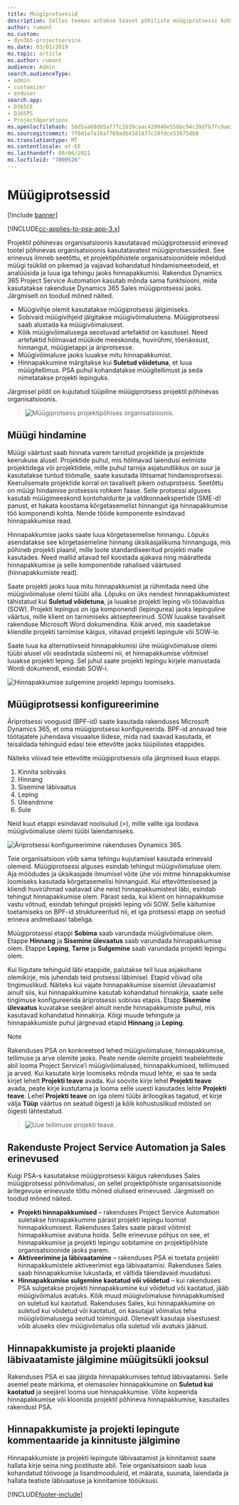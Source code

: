 ```yaml
---
title: Müügiprotsessid
description: Selles teemas antakse teavet põhiliste müügiprotsessi kohta.
author: rumant
ms.custom:
- dyn365-projectservice
ms.date: 03/01/2019
ms.topic: article
ms.author: rumant
audience: Admin
search.audienceType:
- admin
- customizer
- enduser
search.app:
- D365CE
- D365PS
- ProjectOperations
ms.openlocfilehash: 58d5aa68dd5af7fc2b39caac429948e55bbc94c39dfb7fc9ae15a37cc3c92ce6
ms.sourcegitcommit: 7f8d1e7a16af769adb43d1877c28fdce53975db8
ms.translationtype: MT
ms.contentlocale: et-EE
ms.lasthandoff: 08/06/2021
ms.locfileid: "7000526"
---
```

# <a name="sales-processes"></a>Müügiprotsessid

[!include [banner](../includes/psa-now-project-operations.md)]

[!INCLUDE[cc-applies-to-psa-app-3.x](../includes/cc-applies-to-psa-app-3x.md)]

Projektil põhinevas organisatsioonis kasutatavad müügiprotsessid erinevad tootel põhinevas organisatsioonis kasutatavatest müügiprotsessidest. See erinevus ilmneb seetõttu, et projektipõhistele organisatsioonidele mõeldud müügi tsüklid on pikemad ja vajavad kohandatud hindamismeetodeid, et analüüsida ja luua iga tehingu jaoks hinnapakkumisi. Rakendus Dynamics 365 Project Service Automation kasutab mõnda sama funktsiooni, mida kasutatakse rakenduse Dynamics 365 Sales müügiprotsessi jaoks. Järgmiselt on toodud mõned näited.

- Müügivihje olemit kasutatakse müügiprotsessi jälgimiseks.
- Sobivaid müügivihjeid jälgitakse müügivõimalustena. Müügiprotsessi saab alustada ka müügivõimalusest.
- Kõik müügivõimalusega seostuvad artefaktid on kasutusel. Need artefaktid hõlmavad müükide meeskonda, huvirühmi, tõenäosust, hinnangut, müügietappi ja äriprotsesse.
- Müügivõimaluse jaoks luuakse mitu hinnapakkumist.
- Hinnapakkumine märgitakse kui **Suletud võidetuna**, et luua müügitellimus. PSA puhul kohandatakse müügitellimust ja seda nimetatakse projekti lepinguks.

Järgmisel pildil on kujutatud tüüpiline müügiprotsess projektil põhinevas organisatsioonis.

> ![Müügiprotsess projektipõhises organisatsioonis.](media/basic-guide-1.png)

## <a name="estimating-a-sale"></a>Müügi hindamine
Müügi väärtust saab hinnata varem tarnitud projektide ja projektide keerukuse alusel. Projektide puhul, mis hõlmavad laiendusi eelmiste projektidega või projektidele, mille puhul tarnija asjatundlikkus on suur ja kasutatakse tuntud töömalle, saate kasutada lihtsamat hindamisprotsessi. Keerulisemate projektide korral on tavaliselt pikem ostuprotsess. Seetõttu on müügi hindamise protsessis rohkem faase. Selle protsessi alguses kasutab müügimeeskond kontohaldurite ja valdkonnaekspertide (SME-d) panust, et hakata koostama kõrgetasemelist hinnangut iga hinnapakkumise töö komponendi kohta. Nende tööde komponente esindavad hinnapakkumise read. 

Hinnapakkumise jaoks saate luua kõrgetasemelise hinnangu. Lõpuks asendatakse see kõrgetasemeline hinnang üksikasjalikuma hinnanguga, mis põhineb projekti plaanil, mille loote standardiseeritud projekti malle kasutades. Need mallid aitavad teil koostada ajakava ning määratleda hinnapakkumise ja selle komponentide rahalised väärtused (hinnapakkumiste read). 

Saate projekti jaoks luua mitu hinnapakkumist ja rühmitada need ühe müügivõimaluse olemi tüübi alla. Lõpuks on üks nendest hinnapakkumistest tähistatud kui **Suletud võidetuna**, ja luuakse projekti leping või tööavaldus (SOW). Projekti lepingus on iga komponendi (lepingurea) jaoks lepinguline väärtus, mille klient on tarnimiseks aktsepteerinud. SOW luuakse tavaliselt rakenduse Microsoft Word dokumendina. Kõik arved, mis saadetakse kliendile projekti tarnimise käigus, viitavad projekti lepingule või SOW-le.

Saate luua ka alternatiivseid hinnapakkumisi ühe müügivõimaluse olemi tüübi alusel või seadistada süsteemi nii, et hinnapakkumise võitmisel luuakse projekti leping. Sel juhul saate projekti lepingu kirjele manustada Wordi dokumendi, esindab SOW-i.

![Hinnapakkumise sulgemine projekti lepingu loomiseks.](media/basic-guide-2.png)

## <a name="configuring-the-sales-process"></a>Müügiprotsessi konfigureerimine
Äriprotsessi voogusid (BPF-id) saate kasutada rakenduses Microsoft Dynamics 365, et oma müügiprotsessi konfigureerida. BPF-id annavad teie töötajatele juhendava visuaalse liidese, mida nad saavad kasutada, et teisaldada tehinguid edasi teie ettevõtte jaoks tüüpilistes etappides.

Näiteks võivad teie ettevõtte müügiprotsessis olla järgmised kuus etappi.

1. Kinnita sobivaks
2. Hinnang
3. Sisemine läbivaatus
4. Leping
5. Üleandmine
6. Sule

Neid kuut etappi esindavad noolsulud (\>), mille valite iga loodava müügivõimaluse olemi tüübi laiendamiseks.

![Äriprotsessi konfigureerimine rakenduses Dynamics 365.](media/basic-guide-3.png)
 
Teie organisatsioon võib sama tehingu kujutamisel kasutada erinevaid olemeid. Müügiprotsessi alguses esindab tehingut müügivõimaluse olem. Aja möödudes ja üksikasjade ilmumisel võite ühe või mitme hinnapakkumise loomiseks kasutada kõrgetasemelisi hinnanguid. Kui ettevõttesisesed ja kliendi huvirühmad vaatavad ühe neist hinnapakkumistest läbi, esindab tehingut hinnapakkumise olem. Pärast seda, kui klient on hinnapakkumise vastu võtnud, esindab tehingut projekti leping või SOW. Selle käitumise toetamiseks on BPF-id struktureeritud nii, et iga protsessi etapp on seotud erineva andmebaasi tabeliga.

Müügiprotsessi etappi **Sobima** saab varundada müügivõimaluse olem. Etappe **Hinnang** ja **Sisemine ülevaatus** saab varundada hinnapakkumise olem. Etappe **Leping**, **Tarne** ja **Sulgemine** saab varundada projekti lepingu olem.

Kui liigutate tehinguid läbi etappide, palutakse teil luua asjakohane olemikirje, mis juhendab teid protsessi läbimisel. Etapid võivad olla tingimuslikud. Näiteks kui vajate hinnapakkumise sisemist ülevaatamist ainult siis, kui hinnapakkumine kasutab kohandatud hinnakirja, saate selle tingimuse konfigureerida äriprotsessi sobivas etapis. Etapp **Sisemine ülevaatus** kuvatakse seejärel ainult nende hinnapakkumiste puhul, mis kasutavad kohandatud hinnakirja. Kõigi muude tehingute ja hinnapakkumiste puhul järgnevad etapid **Hinnang** ja **Leping**.

> [!NOTE]
> Rakenduses PSA on konkreetsed lehed müügivõimaluse, hinnapakkumise, tellimuse ja arve olemite jaoks. Peate nende olemite projekti teabelehtede abil looma Project Service’i müügivõimalused, hinnapakkumised, tellimused ja arved. Kui kasutate kirje loomiseks mõnda muud lehte, ei saa te seda kirjet lehelt **Projekti teave** avada. Kui soovite kirje lehel **Projekti teave** avada, peate kirje kustutama ja looma selle uuesti kasutades lehte **Projekti teave**. Lehel **Projekti teave** on iga olemi tüübi äriloogikas tagatud, et kirje välja **Tüüp** väärtus on seatud õigesti ja kõik kohustuslikud mõisted on õigesti lähtestatud.

> ![Uue tellimuse projekti teave.](media/basic-guide-4.png)
 
## <a name="differences-between-project-service-automation-and-sales"></a>Rakenduste Project Service Automation ja Sales erinevused
Kuigi PSA-s kasutatakse müügiprotsessi käigus rakenduses Sales müügiprotsessi põhivõimalusi, on sellel projektipõhiste organisatsioonide äritegevuse erinevuste tõttu mõned olulised erinevused. Järgmiselt on toodud mõned näited.

- **Projekti hinnapakkumised** – rakenduses Project Service Automation suletakse hinnapakkumine pärast projekti lepingu loomist hinnapakkumisest. Rakenduses Sales saate pärast võitmist hinnapakkumise avatuna hoida. Selle erinevuse põhjus on see, et hinnapakkumise ja projekti lepingu sobitamine on projektipõhiste organisatsioonide jaoks parem. 
- **Aktiveerimine ja läbivaatamine** – rakenduses PSA ei toetata projekti hinnapakkumistele aktiveerimist ega läbivaatamisi. Rakenduses Sales saab hinnapakkumise lukustada, et vältida täiendavaid muudatusi.
- **Hinnapakkumise sulgemine kaotatud või võidetud** – kui rakenduses PSA sulgetakse projekti hinnapakkumine kui võidetud või kaotatud, jääb müügivõimalus avatuks. Kõik muud müügivõimaluse hinnapakkumised on suletud kui kaotatud. Rakenduses Sales, kui hinnapakkumine on suletud kui võidetud või kaotatud, on kasutajal võimalus teha müügivõimalusega seotud toiminguid. Olenevalt kasutaja sisestusest võib aluseks olev müügivõimalus olla suletud või avatuks jäänud.

## <a name="tracking-revisions-to-quotes-and-project-plans-in-the-sales-cycle"></a>Hinnapakkumiste ja projekti plaanide läbivaatamiste jälgimine müügitsükli jooksul
Rakenduses PSA ei saa jälgida hinnapakkumises tehtud läbivaatamisi. Selle asemel peate märkima, et olemasolev hinnapakkumine on **Suletud kui kaotatud** ja seejärel looma uue hinnapakkumise. Võite kopeerida hinnapakkumise või kloonida projektil põhineva hinnapakkumise, kasutades rakendust PSA.

## <a name="tracking-comments-and-approvals-of-quotes-and-project-contracts"></a>Hinnapakkumiste ja projekti lepingute kommentaaride ja kinnituste jälgimine
Hinnapakkumiste ja projekti lepingute läbivaatamist ja kinnitamist saate hallata kirje seina ning postituste abil. Teie organisatsioon saab luua kohandatud töövooge ja lisandmooduleid, et määrata, suunata, laiendada ja hallata teatiste läbivaatuse ja kinnitamise tööüksusi.


[!INCLUDE[footer-include](../includes/footer-banner.md)]